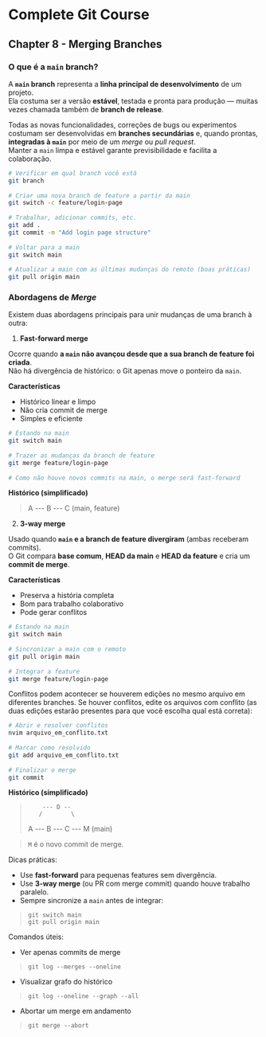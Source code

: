 # Complete Git Course

## Chapter 8 - Merging Branches

### O que é a `main` branch?

A **`main` branch** representa a **linha principal de desenvolvimento** de um projeto.  
Ela costuma ser a versão **estável**, testada e pronta para produção — muitas vezes chamada também de **branch de release**.

Todas as novas funcionalidades, correções de bugs ou experimentos costumam ser desenvolvidas em **branches secundárias** e, quando prontas, **integradas à `main`** por meio de um *merge* ou *pull request*.  
Manter a `main` limpa e estável garante previsibilidade e facilita a colaboração.

```bash
# Verificar em qual branch você está  
git branch  
  
# Criar uma nova branch de feature a partir da main  
git switch -c feature/login-page  
  
# Trabalhar, adicionar commits, etc.  
git add .  
git commit -m "Add login page structure"  
  
# Voltar para a main  
git switch main  
   
# Atualizar a main com as últimas mudanças do remoto (boas práticas)  
git pull origin main
```

### Abordagens de *Merge*

Existem duas abordagens principais para unir mudanças de uma branch à outra:

1) **Fast-forward merge**

Ocorre quando **a `main` não avançou desde que a sua branch de feature foi criada**.  
Não há divergência de histórico: o Git apenas move o ponteiro da `main`.

**Características**  
- Histórico linear e limpo  
- Não cria commit de merge  
- Simples e eficiente

```bash
# Estando na main  
git switch main  
  
# Trazer as mudanças da branch de feature  
git merge feature/login-page  
  
# Como não houve novos commits na main, o merge será fast-forward
```

**Histórico (simplificado)**

> A --- B --- C (main, feature)

2) **3-way merge**

Usado quando **`main` e a branch de feature divergiram** (ambas receberam commits).  
O Git compara **base comum**, **HEAD da main** e **HEAD da feature** e cria um **commit de merge**.

**Características**  
- Preserva a história completa  
- Bom para trabalho colaborativo  
- Pode gerar conflitos

```bash
# Estando na main  
git switch main  
  
# Sincronizar a main com o remoto  
git pull origin main  
  
# Integrar a feature  
git merge feature/login-page
```

Conflitos podem acontecer se houverem edições no mesmo arquivo em diferentes branches. Se houver conflitos, edite os arquivos com conflito (as duas edições estarão presentes para que você escolha qual está correta):

```bash
# Abrir e resolver conflitos  
nvim arquivo_em_conflito.txt  
  
# Marcar como resolvido  
git add arquivo_em_conflito.txt  
  
# Finalizar o merge  
git commit
```

**Histórico (simplificado)**

>         --- D --  
>        /        \
> A --- B --- C --- M (main)

> `M` é o novo commit de merge.

Dicas práticas:
- Use **fast-forward** para pequenas features sem divergência.  
- Use **3-way merge** (ou PR com merge commit) quando houve trabalho paralelo.  
- Sempre sincronize a `main` antes de integrar:  
> `git switch main`  
> `git pull origin main`

Comandos úteis:
- Ver apenas commits de merge  
> `git log --merges --oneline`

- Visualizar grafo do histórico  
> `git log --oneline --graph --all` 

- Abortar um merge em andamento  
> `git merge --abort`


